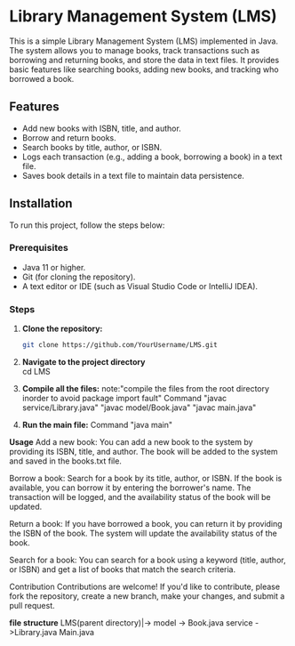 # Library Management System (LMS)

This is a simple Library Management System (LMS) implemented in Java. The system allows you to manage books, track transactions such as borrowing and returning books, and store the data in text files. It provides basic features like searching books, adding new books, and tracking who borrowed a book.

## Features

- Add new books with ISBN, title, and author.
- Borrow and return books.
- Search books by title, author, or ISBN.
- Logs each transaction (e.g., adding a book, borrowing a book) in a text file.
- Saves book details in a text file to maintain data persistence.

## Installation

To run this project, follow the steps below:

### Prerequisites

- Java 11 or higher.
- Git (for cloning the repository).
- A text editor or IDE (such as Visual Studio Code or IntelliJ IDEA).

### Steps

1. **Clone the repository:**

   ```bash
   git clone https://github.com/YourUsername/LMS.git
2. **Navigate to the project directory**\
   cd LMS
3. **Compile all the files:**
    note:"compile the files from the root directory inorder to avoid package import fault"
    Command "javac service/Library.java"
            "javac model/Book.java"
            "javac main.java"
4. **Run the main file:**
   Command "java main"

**Usage**
Add a new book:
You can add a new book to the system by providing its ISBN, title, and author. The book will be added to the system and saved in the books.txt file.

Borrow a book:
Search for a book by its title, author, or ISBN. If the book is available, you can borrow it by entering the borrower's name. The transaction will be logged, and the availability status of the book will be updated.

Return a book:
If you have borrowed a book, you can return it by providing the ISBN of the book. The system will update the availability status of the book.

Search for a book:
You can search for a book using a keyword (title, author, or ISBN) and get a list of books that match the search criteria.

Contribution
Contributions are welcome! If you'd like to contribute, please fork the repository, create a new branch, make your changes, and submit a pull request.


**file structure**
LMS(parent directory)|-> model -> Book.java
                         service ->Library.java
                         Main.java
